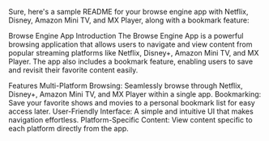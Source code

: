 
Sure, here's a sample README for your browse engine app with Netflix, Disney, Amazon Mini TV, and MX Player, along with a bookmark feature:

Browse Engine App
Introduction
The Browse Engine App is a powerful browsing application that allows users to navigate and view content from popular streaming platforms like Netflix, Disney+, Amazon Mini TV, and MX Player. The app also includes a bookmark feature, enabling users to save and revisit their favorite content easily.

Features
Multi-Platform Browsing: Seamlessly browse through Netflix, Disney+, Amazon Mini TV, and MX Player within a single app.
Bookmarking: Save your favorite shows and movies to a personal bookmark list for easy access later.
User-Friendly Interface: A simple and intuitive UI that makes navigation effortless.
Platform-Specific Content: View content specific to each platform directly from the app.
